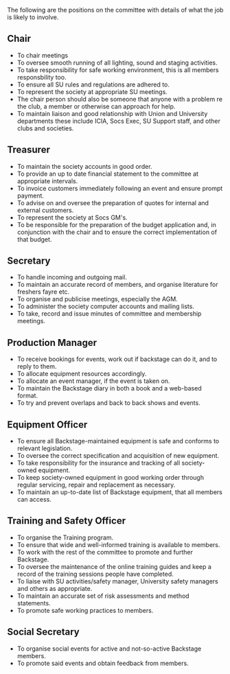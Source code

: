 The following are the positions on the committee with details of what the job is likely to involve.

## Chair

- To chair meetings
- To oversee smooth running of all lighting, sound and staging activities.
- To take responsibility for safe working environment, this is all members responsbility too.
- To ensure all SU rules and regulations are adhered to.
- To represent the society at appropriate SU meetings.
- The chair person should also be someone that anyone with a problem re the club, a member or otherwise can approach for help.
- To maintain liaison and good relationship with Union and University departments these include ICIA, Socs Exec, SU Support staff, and other clubs and societies.

## Treasurer

- To maintain the society accounts in good order.
- To provide an up to date financial statement to the committee at appropriate intervals.
- To invoice customers immediately following an event and ensure prompt payment.
- To advise on and oversee the preparation of quotes for internal and external customers.
- To represent the society at Socs GM's.
- To be responsible for the preparation of the budget application and, in conjunction with the chair and to ensure the correct implementation of that budget.

## Secretary

- To handle incoming and outgoing mail.
- To maintain an accurate record of members, and organise literature for freshers fayre etc.
- To organise and publicise meetings, especially the AGM.
- To administer the society computer accounts and mailing lists.
- To take, record and issue minutes of committee and membership meetings.

## Production Manager

- To receive bookings for events, work out if backstage can do it, and to reply to them.
- To allocate equipment resources accordingly.
- To allocate an event manager, if the event is taken on.
- To maintain the Backstage diary in both a book and a web-based format.
- To try and prevent overlaps and back to back shows and events.

## Equipment Officer

- To ensure all Backstage-maintained equipment is safe and conforms to relevant legislation.
- To oversee the correct specification and acquisition of new equipment.
- To take responsibility for the insurance and tracking of all society-owned equipment.
- To keep society-owned equipment in good working order through regular servicing, repair and replacement as necessary.
- To maintain an up-to-date list of Backstage equipment, that all members can access.

## Training and Safety Officer

- To organise the Training program.
- To ensure that wide and well-informed training is available to members.
- To work with the rest of the committee to promote and further Backstage.
- To oversee the maintenance of the online training guides and keep a record of the training sessions people have completed.
- To liaise with SU activities/safety manager, University safety managers and others as appropriate.
- To maintain an accurate set of risk assessments and method statements.
- To promote safe working practices to members.

## Social Secretary

- To organise social events for active and not-so-active Backstage members.
- To promote said events and obtain feedback from members.
